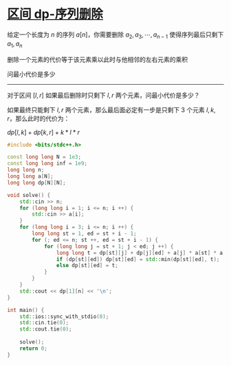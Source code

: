 # [区间 dp-序列删除](http://oj.daimayuan.top/course/5/problem/202)

给定一个长度为 $n$ 的序列 $a[n]$，你需要删除 $a_2, a_3, \cdots, a_{n - 1}$ 使得序列最后只剩下 $a_1, a_n$

删除一个元素的代价等于该元素乘以此时与他相邻的左右元素的乘积

问最小代价是多少

---

对于区间 $[l, r]$ 如果最后删除时只剩下 $l, r$ 两个元素，问最小代价是多少？

如果最终只能剩下 $l,r$ 两个元素，那么最后面必定有一步是只剩下 $3$ 个元素 $l, k, r$，那么此时的代价为：

$dp[l, k] + dp[k, r] + k * l * r$

```c++
#include <bits/stdc++.h>

const long long N = 1e3;
const long long inf = 1e9;
long long n;
long long a[N];
long long dp[N][N];

void solve() {
    std::cin >> n;
    for (long long i = 1; i <= n; i ++) {
        std::cin >> a[i];
    }
    for (long long i = 3; i <= n; i ++) {
        long long st = 1, ed = st + i - 1;
        for (; ed <= n; st ++, ed = st + i - 1) {
            for (long long j = st + 1; j < ed; j ++) {
                long long t = dp[st][j] + dp[j][ed] + a[j] * a[st] * a[ed];
                if (dp[st][ed]) dp[st][ed] = std::min(dp[st][ed], t);
                else dp[st][ed] = t;
            }
        }
    }
    std::cout << dp[1][n] << '\n';
}

int main() {
    std::ios::sync_with_stdio(0);
    std::cin.tie(0);
    std::cout.tie(0);
    
    solve();
    return 0;
}
```